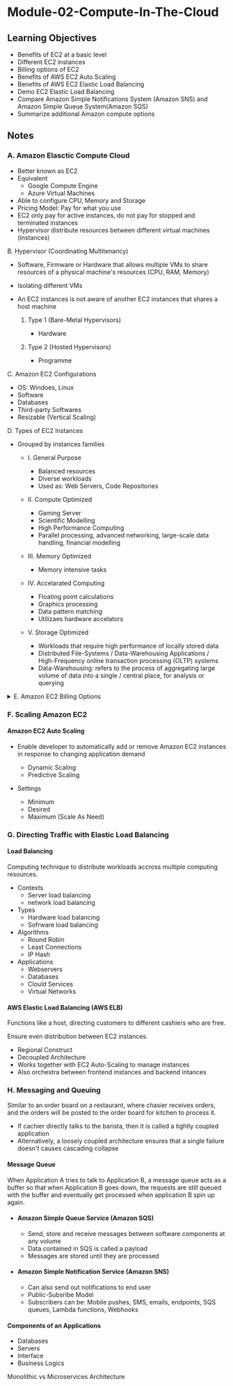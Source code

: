 # Module-02-Compute-In-The-Cloud

## Learning Objectives

- Benefits of EC2 at a basic level
- Different EC2 instances
- Billing options of EC2
- Benefits of AWS EC2 Auto Scaling
- Benefits of AWS EC2 Elastic Load Balancing
- Demo EC2 Elastic Load Balancing
- Compare Amazon Simple Notifications System (Amazon SNS) and Amazon Simple Queue System(Amazon SQS)
- Summarize additional Amazon compute options

## Notes

### A. Amazon Elasctic Compute Cloud

- Better known as EC2
- Equivalent
  - Google Compute Engine
  - Azure Virtual Machines
- Able to configure CPU, Memory and Storage
- Pricing Model: Pay for what you use
- EC2 only pay for active instances, do not pay for stopped and terminated instances
- Hypervisor distribute resources between different virtual machines (instances)

B. Hypervisor (Coordinating Multitenancy)

- Software, Firmware or Hardware that allows multiple VMs to share resources of a physical machine's resources (CPU, RAM, Memory)
- Isolating different VMs
- An EC2 instances is not aware of another EC2 instances that shares a host machine

  1. Type 1 (Bare-Metal Hypervisors)

     - Hardware

  2. Type 2 (Hosted Hypervisors)

     - Programme

C. Amazon EC2 Configurations

- OS: Windoes, Linux
- Software
- Databases
- Third-party Softwares
- Resizable (Vertical Scaling)

D. Types of EC2 Instances

- Grouped by instances families

  - I. General Purpose

    - Balanced resources
    - Diverse workloads
    - Used as: Web Servers, Code Repositories

  - II. Compute Optimized

    - Gaming Server
    - Scientific Modelling
    - High Performance Computing
    - Parallel processing, advanced networking, large-scale data handling, financial modelling

  - III. Memory Optimized

    - Memory intensive tasks

  - IV. Accelarated Computing

    - Floating point calculations
    - Graphics processing
    - Data pattern matching
    - Utilizaes hardware accelators

  - V. Storage Optimized

    - Workloads that require high performance of locally stored data
    - Distributed File-Systems / Data-Warehousing Applications / High-Frequency online transaction processing (OLTP) systems
    - Data-Warehousing: refers to the process of aggregating large volume of data into a single / central place, for analysis or querying

<details>
<summary>E. Amazon EC2 Billing Options
</summary>
  <details>
    <summary>On-Demand Pricing</summary>
  
- Only pay for the duration the instance  runs for
- Per Hour / Per Second
- No long term commitment
- No upfront payment
  
  </details>
  
  <details>
    <summary>Savings Plan</summary>
  
- Low Price In Exchange for Consistent
- Savings up to 72%
  
  </details>
  
  <details>
    <summary>Reserved Instances</summary>
  
- Upfront payment
  - All
  - Partial
  - No Upfront
  - Savings up to 75%
  
  </details>
  
  <details>
    <summary>Spot Instances</summary>
  
  - Up to 90% savings
  - Request spare AWS computing capacity
  - Can reclaim anytime
  - 2 minute notifications to reclaim
  
  </details>
  
  <details>
    <summary>Dedicated Host</summary>
  
  - Fully dedicated physical servers
  - Most Expensive
  
  </details>

</ul>
</details>

### F. Scaling Amazon EC2

#### Amazon EC2 Auto Scaling

- Enable developer to automatically add or remove Amazon EC2 instances in response to changing application demand

  - Dynamic Scaling
  - Predictive Scaling

- Settings

  - Minimum
  - Desired
  - Maximum (Scale As Need)

### G. Directing Traffic with Elastic Load Balancing

#### Load Balancing

Computing technique to distribute workloads accross multiple computing resources.

- Contexts
  - Server load balancing
  - network load balancing
- Types
  - Hardware load balancing
  - Sofrware load balancing
- Algorithms
  - Round Robin
  - Least Connections
  - IP Hash
- Applications
  - Webservers
  - Databases
  - Clould Services
  - Virtual Networks

#### AWS Elastic Load Balancing (AWS ELB)

Functions like a host, directing customers to different cashiers who are free.

Ensure even distribution between EC2 instances.

- Regional Construct
- Decoupled Architecture
- Works together with EC2 Auto-Scaling to manage instances
- Also orchestra between frontend instances and backend intances

### H. Messaging and Queuing

Similar to an order board on a restaurant, where chasier receives orders, and the orders will be posted to the order board for kitchen to process it.

- If cachier directly talks to the barista, then it is called a tightly coupled application
- Alternatively, a loosely coupled architecture ensures that a single failure doesn't causes cascading collapse

#### Message Queue

When Application A tries to talk to Application B, a message queue acts as a buffer so that when Application B goes down, the requests are still queued with the buffer and eventually get processed when application B spin up again.

- #### Amazon Simple Queue Service (Amazon SQS)

  - Send, store and receive messages between software components at any volume
  - Data contained in SQS is called a payload
  - Messages are stored until they are processed

- #### Amazon Simple Notification Service (Amazon SNS)

  - Can also send out notifications to end user
  - Public-Subsribe Model
  - Subscribers can be: Mobile pushes, SMS, emails, endpoints, SQS queues, Lambda functions, Webhooks

#### Components of an Applications

- Databases
- Servers
- Interface
- Business Logics

Monolithic vs Microservices Architecture
